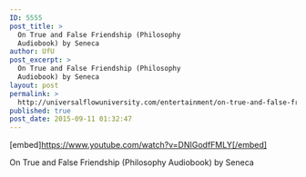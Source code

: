 ```yaml
---
ID: 5555
post_title: >
  On True and False Friendship (Philosophy
  Audiobook) by Seneca
author: UfU
post_excerpt: >
  On True and False Friendship (Philosophy
  Audiobook) by Seneca
layout: post
permalink: >
  http://universalflowuniversity.com/entertainment/on-true-and-false-friendship-philosophy-audiobook-by-seneca/
published: true
post_date: 2015-09-11 01:32:47
---
```

[embed]https://www.youtube.com/watch?v=DNIGodfFMLY[/embed]<br>
<p>On True and False Friendship (Philosophy Audiobook) by Seneca</p>